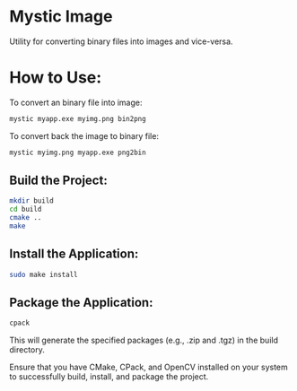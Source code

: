 # Mystic Image
Utility for converting binary files into images and vice-versa.

# How to Use:

To convert an binary file into image:

```bash
mystic myapp.exe myimg.png bin2png
```

To convert back the image to binary file:

```bash
mystic myimg.png myapp.exe png2bin
```

## Build the Project:

```bash
mkdir build
cd build
cmake ..
make
```

## Install the Application:

```bash
sudo make install
```

## Package the Application:

```bash
cpack
```

This will generate the specified packages (e.g., .zip and .tgz) in the build directory.

Ensure that you have CMake, CPack, and OpenCV installed on your system to successfully build, install, and package the project.
